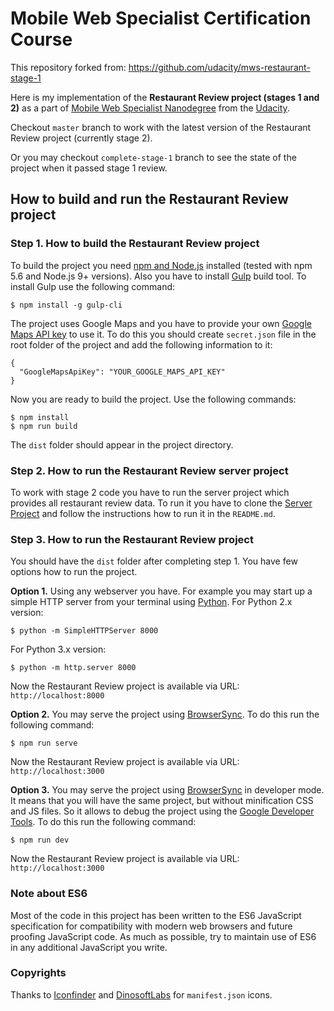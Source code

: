 # Mobile Web Specialist Certification Course
This repository forked from: https://github.com/udacity/mws-restaurant-stage-1

Here is my implementation of the **Restaurant Review project (stages 1 and 2)** as a part of [Mobile Web Specialist Nanodegree](https://www.udacity.com/course/mobile-web-specialist-nanodegree--nd024) from the [Udacity](https://www.udacity.com).

Checkout `master` branch to work with the latest version of the Restaurant Review project (currently stage 2).

Or you may checkout `complete-stage-1` branch to see the state of the project when it passed stage 1 review.

## How to build and run the Restaurant Review project

### Step 1. How to build the Restaurant Review project
To build the project you need [npm and Node.js](https://nodejs.org/) installed (tested with npm 5.6 and Node.js 9+ versions). Also you have to install [Gulp](https://gulpjs.com/) build tool.
To install Gulp use the following command:
```
$ npm install -g gulp-cli
```
The project uses Google Maps and you have to provide your own [Google Maps API key](https://developers.google.com/maps/documentation/javascript/get-api-key) to use it. To do this you should create `secret.json` file in the root folder of the project and add the following information to it:
```
{
  "GoogleMapsApiKey": "YOUR_GOOGLE_MAPS_API_KEY"
}
```

Now you are ready to build the project. Use the following commands:
```
$ npm install
$ npm run build
```
The `dist` folder should appear in the project directory.

### Step 2. How to run the Restaurant Review server project
To work with stage 2 code you have to run the server project which provides all restaurant review data. To run it you have to clone the [Server Project](https://github.com/udacity/mws-restaurant-stage-2) and follow the instructions how to run it in the `README.md`.

### Step 3. How to run the Restaurant Review project
You should have the `dist` folder after completing step 1. You have few options how to run the project.

**Option 1.** Using any webserver you have. For example you may start up a simple HTTP server from your terminal using [Python](https://www.python.org/).
For Python 2.x version:
```
$ python -m SimpleHTTPServer 8000
```

For Python 3.x version:
```
$ python -m http.server 8000
```
Now the Restaurant Review project is available via URL: `http://localhost:8000`

**Option 2.** You may serve the project using [BrowserSync](https://browsersync.io/). To do this run the following command:
```
$ npm run serve
```
Now the Restaurant Review project is available via URL: `http://localhost:3000`


**Option 3.** You may serve the project using [BrowserSync](https://browsersync.io/) in developer mode. It means that you will have the same project, but without minification CSS and JS files. So it allows to debug the project using the [Google Developer Tools](https://developer.chrome.com/devtools). To do this run the following command:
```
$ npm run dev
```
Now the Restaurant Review project is available via URL: `http://localhost:3000`

### Note about ES6

Most of the code in this project has been written to the ES6 JavaScript specification for compatibility with modern web browsers and future proofing JavaScript code. As much as possible, try to maintain use of ES6 in any additional JavaScript you write. 

### Copyrights
Thanks to [Iconfinder](https://www.iconfinder.com/) and  [DinosoftLabs](https://www.iconfinder.com/dinosoftlabs) for `manifest.json` icons.
